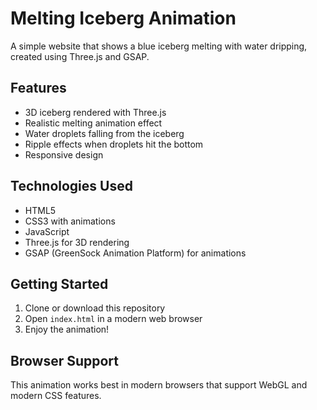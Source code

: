 # Melting Iceberg Animation

A simple website that shows a blue iceberg melting with water dripping, created using Three.js and GSAP.

## Features

- 3D iceberg rendered with Three.js
- Realistic melting animation effect
- Water droplets falling from the iceberg
- Ripple effects when droplets hit the bottom
- Responsive design

## Technologies Used

- HTML5
- CSS3 with animations
- JavaScript
- Three.js for 3D rendering
- GSAP (GreenSock Animation Platform) for animations

## Getting Started

1. Clone or download this repository
2. Open `index.html` in a modern web browser
3. Enjoy the animation!

## Browser Support

This animation works best in modern browsers that support WebGL and modern CSS features. 